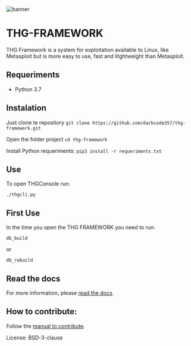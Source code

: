 ![banner](https://github.com/darkcode357/thg-framework/blob/master/documentation/xss_main.jpg)
# THG-FRAMEWORK

THG Framework is a system for exploitation available to Linux, like Metasploit but is more easy to use, fast and litghtweight than Metasploit.

## Requeriments
- Python 3.7

## Instalation
Just clone te repository
`git clone https://github.com/darkcode357/thg-framework.git`

Open the folder project
`cd thg-framework`

Install Python requeriments:
`pip3 install -r requeriments.txt`

## Use
To open THGConsole run:
```
./thgcli.py
```

## First Use
In the time you open the THG FRAMEWORK you need to run:
```
db_build
```

or

```
db_rebuild
```

## Read the docs
For more information, please [read the docs](https://darkcode357.github.io/thg-framework/).

## How to contribute:
Follow the [manual to contribute](https://darkcode357.github.io/thg-framework/contributing/get-started/).

License: BSD-3-clause
